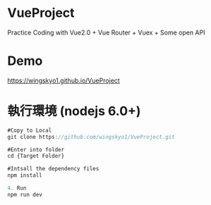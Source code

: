 # VueProject

Practice Coding with Vue2.0 + Vue Router + Vuex + Some open API

# Demo
https://wingskyo1.github.io/VueProject


# 執行環境 (nodejs 6.0+)

```Javascript
#Copy to Local
git clone https://github.com/wingskyo1/VueProject.git

#Enter into folder
cd {Target Folder}

#Intsall the dependency files
npm install 

4. Run
npm run dev

